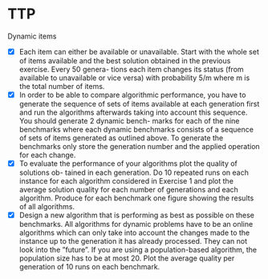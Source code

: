 # TTP
Dynamic items
- [x] Each item can either be available or unavailable. Start with the whole set of items
available and the best solution obtained in the previous exercise. Every 50 genera-
tions each item changes its status (from available to unavailable or vice versa) with
probability 5/m where m is the total number of items.
- [x] In order to be able to compare algorithmic performance, you have to generate the
sequence of sets of items available at each generation first and run the algorithms
afterwards taking into account this sequence. You should generate 2 dynamic bench-
marks for each of the nine benchmarks where each dynamic benchmarks consists of
a sequence of sets of items generated as outlined above. To generate the benchmarks
only store the generation number and the applied operation for each change.
- [x] To evaluate the performance of your algorithms plot the quality of solutions ob-
tained in each generation. Do 10 repeated runs on each instance for each algorithm
considered in Exercise 1 and plot the average solution quality for each number of
generations and each algorithm. Produce for each benchmark one figure showing
the results of all algorithms.
- [x] Design a new algorithm that is performing as best as possible on these benchmarks.
All algorithms for dynamic problems have to be an online algorithms which can
only take into account the changes made to the instance up to the generation it
has already processed. They can not look into the ”future”. If you are using a
population-based algorithm, the population size has to be at most 20. Plot the
average quality per generation of 10 runs on each benchmark.
